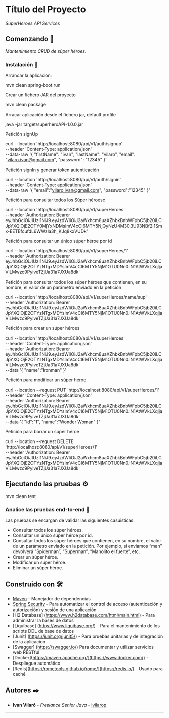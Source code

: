 # Título del Proyecto

_SuperHeroes API Services_

## Comenzando 🚀

_Mantenimiento CRUD de súper héroes._

### Instalación 🔧

Arrancar la aplicación:

mvn clean spring-boot:run

Crear un fichero JAR del proyecto

mvn clean package

Arracar aplicación desde el fichero jar, default profile

java -jar target/superheroAPI-1.0.0.jar

Petición signUp

curl --location 'http://localhost:8080/api/v1/auth/signup' \
--header 'Content-Type: application/json' \
--data-raw '{
    "firstName": "ivan",
    "lastName": "vilaro",
    "email": "vilaro.ivan@gmail.com",
    "password": "12345"
}'

Petición signIn y generar token autenticación

curl --location 'http://localhost:8080/api/v1/auth/signin' \
--header 'Content-Type: application/json' \
--data-raw '{
    "email":"vilaro.ivan@gmail.com",
    "password":"12345"
}'

Petición para consultar todos los Súper héroesc

curl --location 'http://localhost:8080/api/v1/superHeroes' \
--header 'Authorization: Bearer eyJhbGciOiJIUzI1NiJ9.eyJzdWIiOiJ2aWxhcm8uaXZhbkBnbWFpbC5jb20iLCJpYXQiOjE2OTY0MjYxNDMsImV4cCI6MTY5NjQyNzU4M30.3U93NBf2I1Smx-EETEfcufdL6WWzIa3h_KJq8kxVUDk'

Petición para consultar un único súper héroe por id

curl --location 'http://localhost:8080/api/v1/superHeroes/1' \
--header 'Authorization: Bearer eyJhbGciOiJIUzI1NiJ9.eyJzdWIiOiJ2aWxhcm8uaXZhbkBnbWFpbC5jb20iLCJpYXQiOjE2OTYzNTgxMDYsImV4cCI6MTY5NjM1OTU0Nn0.iN1AtWVkLXqljaViLMwzc9PyiveTZjUa31a7JXUa8dk'

Petición para consultar todos los súper héroes que contienen, en su nombre, el valor de un parámetro enviado en la petición

curl --location 'http://localhost:8080/api/v1/superHeroes/name/sup' \
--header 'Authorization: Bearer eyJhbGciOiJIUzI1NiJ9.eyJzdWIiOiJ2aWxhcm8uaXZhbkBnbWFpbC5jb20iLCJpYXQiOjE2OTYzNTgxMDYsImV4cCI6MTY5NjM1OTU0Nn0.iN1AtWVkLXqljaViLMwzc9PyiveTZjUa31a7JXUa8dk'

Petición para crear un súper héroes

curl --location 'http://localhost:8080/api/v1/superHeroes' \
--header 'Content-Type: application/json' \
--header 'Authorization: Bearer eyJhbGciOiJIUzI1NiJ9.eyJzdWIiOiJ2aWxhcm8uaXZhbkBnbWFpbC5jb20iLCJpYXQiOjE2OTYzNTgxMDYsImV4cCI6MTY5NjM1OTU0Nn0.iN1AtWVkLXqljaViLMwzc9PyiveTZjUa31a7JXUa8dk' \
--data '{
    "name":"Ironman"
}'

Petición para modificar un súper héroe

curl --location --request PUT 'http://localhost:8080/api/v1/superHeroes/1' \
--header 'Content-Type: application/json' \
--header 'Authorization: Bearer eyJhbGciOiJIUzI1NiJ9.eyJzdWIiOiJ2aWxhcm8uaXZhbkBnbWFpbC5jb20iLCJpYXQiOjE2OTYzNTgxMDYsImV4cCI6MTY5NjM1OTU0Nn0.iN1AtWVkLXqljaViLMwzc9PyiveTZjUa31a7JXUa8dk' \
--data '{
    "id":"1",
    "name":"Wonder Woman"
}'

Petición para borrar un súper héroe

curl --location --request DELETE 'http://localhost:8080/api/v1/superHeroes/1' \
--header 'Authorization: Bearer eyJhbGciOiJIUzI1NiJ9.eyJzdWIiOiJ2aWxhcm8uaXZhbkBnbWFpbC5jb20iLCJpYXQiOjE2OTYzNTgxMDYsImV4cCI6MTY5NjM1OTU0Nn0.iN1AtWVkLXqljaViLMwzc9PyiveTZjUa31a7JXUa8dk'

## Ejecutando las pruebas ⚙️

mvn clean test

### Analice las pruebas end-to-end 🔩

Las pruebas se encargan de validar las siguientes casuisticas:

- Consultar todos los súper héroes.
- Consultar un único súper héroe por id.
- Consultar todos los súper héroes que contienen, en su nombre, el valor de un parámetro enviado en la petición. Por ejemplo, si enviamos “man” devolverá “Spiderman”, “Superman”, “Manolito el fuerte”, etc.
- Crear un súper héroe.
- Modificar un súper héroe.
- Eliminar un súper héroe.

## Construido con 🛠️

* [Maven](https://maven.apache.org/) - Manejador de dependencias
* [Spring Security](https://spring.io/projects/spring-security/) - Para automatizar el control de acceso (autenticación y autorización) y sesión de una aplicación
* [H2 Database] (https://www.h2database.com/html/main.html) - Para administrar la bases de datos
* [Liquibase] (https://www.liquibase.org/) - Para el mantenimiento de los scripts DDL de base de datos
* [Junit] (https://junit.org/junit5/) - Para pruebas unitarias y de integración de la aplicacion
* [Swagger] (https://swagger.io/) Para documentar y utilizar servicios web RESTful
* [Docker](https://maven.apache.org/](https://www.docker.com/) -  Despliegue automático
* [Redis](https://rometools.github.io/rome/](https://redis.io/) - Usado para caché


## Autores ✒️

* **Ivan Vilaró** - *Freelance Senior Java* - [ivilarop](https://github.com/ivilarop)

---
